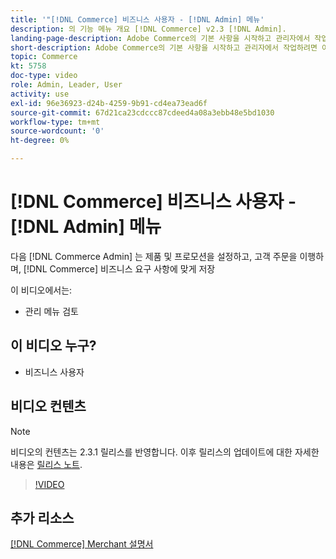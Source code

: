 ```yaml
---
title: '"[!DNL Commerce] 비즈니스 사용자 - [!DNL Admin] 메뉴'
description: 의 기능 메뉴 개요 [!DNL Commerce] v2.3 [!DNL Admin].
landing-page-description: Adobe Commerce의 기본 사항을 시작하고 관리자에서 작업하려면 이 비디오 시리즈를 시청하십시오.
short-description: Adobe Commerce의 기본 사항을 시작하고 관리자에서 작업하려면 이 비디오 시리즈를 시청하십시오.
topic: Commerce
kt: 5758
doc-type: video
role: Admin, Leader, User
activity: use
exl-id: 96e36923-d24b-4259-9b91-cd4ea73ead6f
source-git-commit: 67d21ca23cdccc87cdeed4a08a3ebb48e5bd1030
workflow-type: tm+mt
source-wordcount: '0'
ht-degree: 0%

---
```


# [!DNL Commerce] 비즈니스 사용자 - [!DNL Admin] 메뉴

다음 [!DNL Commerce Admin] 는 제품 및 프로모션을 설정하고, 고객 주문을 이행하며, [!DNL Commerce] 비즈니스 요구 사항에 맞게 저장

이 비디오에서는:

- 관리 메뉴 검토

## 이 비디오 누구?

- 비즈니스 사용자

## 비디오 컨텐츠

>[!NOTE]
>
>비디오의 컨텐츠는 2.3.1 릴리스를 반영합니다. 이후 릴리스의 업데이트에 대한 자세한 내용은 [릴리스 노트](https://experienceleague.adobe.com/docs/commerce-operations/release/notes/overview.html).

>[!VIDEO](https://video.tv.adobe.com/v/35942?quality=12&learn=on)

## 추가 리소스

[[!DNL Commerce] Merchant 설명서](https://experienceleague.adobe.com/docs/commerce-admin/user-guides/home.html)
